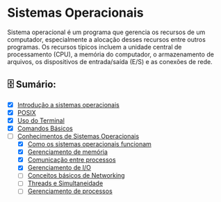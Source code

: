 # Sistemas Operacionais

Sistema operacional é um programa que gerencia os recursos de um computador, especialmente a alocação desses recursos entre outros programas. Os recursos típicos incluem a unidade central de processamento (CPU), a memória do computador, o armazenamento de arquivos, os dispositivos de entrada/saída (E/S) e as conexões de rede.

## 🗄️ Sumário:

- [x] [Introdução a sistemas operacionais](Sistemas_operacionais.md)
- [x] [POSIX](POSIX.md)
- [x] [Uso do Terminal](Terminal.md)
- [x] [Comandos Básicos](Comandos_basicos.md)
- [ ] [Conhecimentos de Sistemas Operacionais](/Conhecimentos_de_Sistemas_Operacionais/)
    - [x] [Como os sistemas operacionais funcionam](/Conhecimentos_de_Sistemas_Operacionais/Como_os_sistemas_operacionais_funcionam.md)
    - [x] [Gerenciamento de memória](Gerenciamento_de_memoria.md)
    - [x] [Comunicação entre processos](Comunicacao_entre_processos.md)
    - [x] [Gerenciamento de I/O](Gerenciamento_de_I_O.md)
    - [ ] [Conceitos básicos de Networking](Conceitos_basicos_de_Networking.md)
    - [ ] [Threads e Simultaneidade](Threads_e_simultaneidade.md)
    - [ ] [Gerenciamento de processos](Gerenciamento_de_processos.md)
